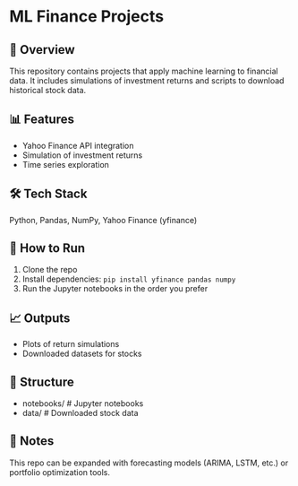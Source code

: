 # ML Finance Projects

## 🧠 Overview
This repository contains projects that apply machine learning to financial data. It includes simulations of investment returns and scripts to download historical stock data.

## 📊 Features
- Yahoo Finance API integration
- Simulation of investment returns
- Time series exploration

## 🛠️ Tech Stack
Python, Pandas, NumPy, Yahoo Finance (yfinance)

## 🚀 How to Run
1. Clone the repo
2. Install dependencies: `pip install yfinance pandas numpy`
3. Run the Jupyter notebooks in the order you prefer

## 📈 Outputs
- Plots of return simulations
- Downloaded datasets for stocks

## 📂 Structure
- notebooks/ # Jupyter notebooks
- data/ # Downloaded stock data

## 📌 Notes
This repo can be expanded with forecasting models (ARIMA, LSTM, etc.) or portfolio optimization tools.
